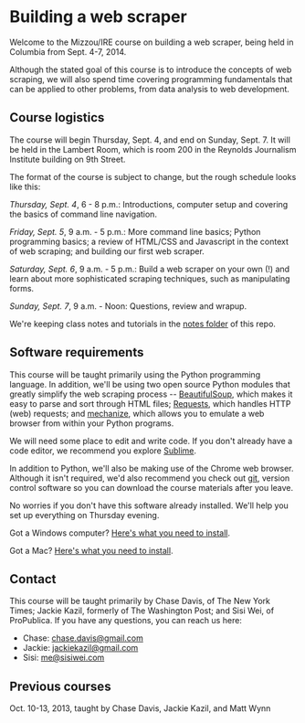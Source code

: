Building a web scraper
==============

Welcome to the Mizzou/IRE course on building a web scraper, being held in Columbia from Sept. 4-7, 2014.

Although the stated goal of this course is to introduce the concepts of web scraping, we will also spend time covering programming fundamentals that can be applied to other problems, from data analysis to web development.

## Course logistics

The course will begin Thursday, Sept. 4, and end on Sunday, Sept. 7. It will be held in the Lambert Room, which is room 200 in the Reynolds Journalism Institute building on 9th Street.

The format of the course is subject to change, but the rough schedule looks like this:

*Thursday, Sept. 4*, 6 - 8 p.m.: Introductions, computer setup and covering the basics of command line navigation.

*Friday, Sept. 5*, 9 a.m. - 5 p.m.: More command line basics; Python programming basics; a review of HTML/CSS and Javascript in the context of web scraping; and building our first web scraper.

*Saturday, Sept. 6*, 9 a.m. - 5 p.m.: Build a web scraper on your own (!) and learn about more sophisticated scraping techniques, such as manipulating forms.

*Sunday, Sept. 7*, 9 a.m. - Noon: Questions, review and wrapup.

We're keeping class notes and tutorials in the [notes folder](https://github.com/ireapps/scraping-class/tree/master/notes) of this repo.

## Software requirements

This course will be taught primarily using the Python programming language. In addition, we'll be using two open source Python modules that greatly simplify the web scraping process -- [BeautifulSoup](http://www.crummy.com/software/BeautifulSoup/), which makes it easy to parse and sort through HTML files; [Requests](http://docs.python-requests.org/en/latest/), which handles HTTP (web) requests; and [mechanize](http://wwwsearch.sourceforge.net/mechanize/), which allows you to emulate a web browser from within your Python programs.

We will need some place to edit and write code. If you don't already have a code editor, we recommend you explore [Sublime](http://www.sublimetext.com/2).

In addition to Python, we'll also be making use of the Chrome web browser. Although it isn't required, we'd also recommend you check out [git](https://help.github.com/articles/set-up-git), version control software so you can download the course materials after you leave.

No worries if you don't have this software already installed. We'll help you set up everything on Thursday evening.

Got a Windows computer? [Here's what you need to install](https://github.com/ireapps/scraping-class/blob/master/notes/setting-up-windows.md).

Got a Mac? [Here's what you need to install](https://github.com/ireapps/scraping-class/blob/master/notes/setting-up-mac.md).


## Contact

This course will be taught primarily by Chase Davis, of The New York Times; Jackie Kazil, formerly of The Washington Post; and Sisi Wei, of ProPublica. If you have any questions, you can reach us here:

- Chase: chase.davis@gmail.com
- Jackie: jackiekazil@gmail.com
- Sisi: me@sisiwei.com

## Previous courses

Oct. 10-13, 2013, taught by Chase Davis, Jackie Kazil, and Matt Wynn
